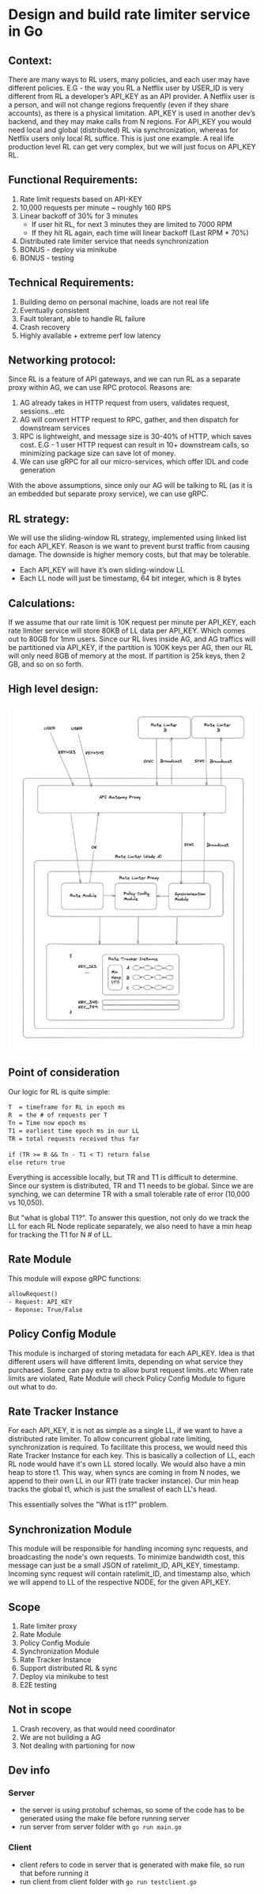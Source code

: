 # Design and build rate limiter service in Go

## Context:

There are many ways to RL users, many policies, and each user may have different policies. E.G - the way you RL a Netflix user by USER_ID is very different from RL a developer’s API_KEY as an API provider. A Netflix user is a person, and will not change regions frequently (even if they share accounts), as there is a physical limitation. API_KEY is used in another dev’s backend, and they may make calls from N regions. For API_KEY you would need local and global (distributed) RL via synchronization, whereas for Netflix users only local RL suffice. This is just one example. A real life production level RL can get very complex, but we will just focus on API_KEY RL.

## Functional Requirements:

1. Rate limit requests based on API-KEY
2. 10,000 requests per minute ~ roughly 160 RPS
3. Linear backoff of 30% for 3 minutes
   - If user hit RL, for next 3 minutes they are limited to 7000 RPM
   - If they hit RL again, each time will linear backoff (Last RPM \* 70%)
4. Distributed rate limiter service that needs synchronization
5. BONUS - deploy via minikube
6. BONUS - testing

## Technical Requirements:

1. Building demo on personal machine, loads are not real life
2. Eventually consistent
3. Fault tolerant, able to handle RL failure
4. Crash recovery
5. Highly available + extreme perf low latency

## Networking protocol:

Since RL is a feature of API gateways, and we can run RL as a separate proxy within AG, we can use RPC protocol. Reasons are:

1. AG already takes in HTTP request from users, validates request, sessions…etc
2. AG will convert HTTP request to RPC, gather, and then dispatch for downstream services
3. RPC is lightweight, and message size is 30-40% of HTTP, which saves cost. E.G - 1 user HTTP request can result in 10+ downstream calls, so minimizing package size can save lot of money.
4. We can use gRPC for all our micro-services, which offer IDL and code generation

With the above assumptions, since only our AG will be talking to RL (as it is an embedded but separate proxy service), we can use gRPC.

## RL strategy:

We will use the sliding-window RL strategy, implemented using linked list for each API_KEY. Reason is we want to prevent burst traffic from causing damage. The downside is higher memory costs, but that may be tolerable.

- Each API_KEY will have it’s own sliding-window LL
- Each LL node will just be timestamp, 64 bit integer, which is 8 bytes

## Calculations:

If we assume that our rate limit is 10K request per minute per API_KEY, each rate limiter service will store 80KB of LL data per API_KEY. Which comes out to 80GB for 1mm users. Since our RL lives inside AG, and AG traffics will be partitioned via API_KEY, if the partition is 100K keys per AG, then our RL will only need 8GB of memory at the most. If partition is 25k keys, then 2 GB, and so on so forth.

## High level design:

![High Level Design](/static/design.png)

## Point of consideration

Our logic for RL is quite simple:

    T  = timeframe for RL in epoch ms
    R  = the # of requests per T
    Tn = Time now epoch ms
    T1 = earliest time epoch ms in our LL
    TR = total requests received thus far

    if (TR >= R && Tn - T1 < T) return false
    else return true

Everything is accessible locally, but TR and T1 is difficult to determine. Since our system is distributed, TR and T1 needs to be global. Since we are synching, we can determine TR with a small tolerable rate of error (10,000 vs 10,050).

But "what is global T1?". To answer this question, not only do we track the LL for each RL Node replicate separately, we also need to have a min heap for tracking the T1 for N # of LL.

## Rate Module

This module will expose gRPC functions:

    allowRequest()
    - Request: API_KEY
    - Reponse: True/False

## Policy Config Module

This module is incharged of storing metadata for each API_KEY. Idea is that different users will have different limits, depending on what service they purchased. Some can pay extra to allow burst request limits..etc When rate limits are violated, Rate Module will check Policy Config Module to figure out what to do.

## Rate Tracker Instance

For each API_KEY, it is not as simple as a single LL, if we want to have a distributed rate limiter. To allow concurrent global rate limiting, synchronization is required. To facilitate this process, we would need this Rate Tracker Instance for each key. This is basically a collection of LL, each RL node would have it's own LL stored locally. We would also have a min heap to store t1.
This way, when syncs are coming in from N nodes, we append to their own LL in our RTI (rate tracker instance). Our min heap tracks the global t1, which is just the smallest of each LL's head.

This essentially solves the "What is t1?" problem.

## Synchronization Module

This module will be responsible for handling incoming sync requests, and broadcasting the node's own requests. To minimize bandwidth cost, this message can just be a small JSON of ratelimit_ID, API_KEY, timestamp. Incoming sync request will contain ratelimit_ID, and timestamp also, which we will append to LL of the respective NODE, for the given API_KEY.

## Scope

1. Rate limiter proxy
2. Rate Module
3. Policy Config Module
4. Synchronization Module
5. Rate Tracker Instance
6. Support distributed RL & sync
7. Deploy via minikube to test
8. E2E testing

## Not in scope

1. Crash recovery, as that would need coordinator
2. We are not building a AG
3. Not dealing with partioning for now


## Dev info

### Server
- the server is using protobuf schemas, so some of the code has to be generated using the make file before running server
- run server from server folder with `go run main.go`

### Client
- client refers to code in server that is generated with make file, so run that before running it
- run client from client folder with `go run testclient.go`
